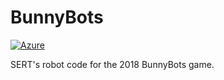 # BunnyBots

[![Azure][azure-img]][azure-url]

SERT's robot code for the 2018 BunnyBots game.

[azure-img]: https://img.shields.io/azure-devops/build/SouthEugeneRoboticsTeam/6bb44c7e-b602-41da-8e02-d3b7d672af72/2.svg?style=flat-square
[azure-url]: https://dev.azure.com/SouthEugeneRoboticsTeam/BunnyBots-2018
